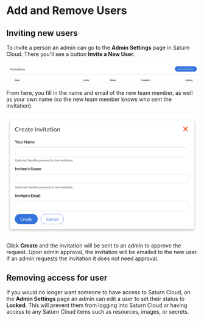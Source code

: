 # Add and Remove Users

## Inviting new users

To invite a person an admin can go to the **Admin Settings** page in Saturn Cloud. There you'll see a button **Invite a New User**.

<img src="/images/docs/users2.png" alt="Screenshot of Saturn Cloud Users page, showing Invite New User at top right" class="doc-image">

From here, you fill in the name and email of the new team member, as well as your own name (so the new team member knows who sent the invitation).

<img src="/images/docs/invite-user.png" alt="Screenshot of Saturn Cloud Create Invitation form" class="doc-image">

Click **Create** and the invitation will be sent to an admin to approve the request. Upon admin approval, the invitation will be emailed to the new user. If an admin requests the invitation it does not need approval.

## Removing access for user

If you would no longer want someone to have access to Saturn Cloud, on the **Admin Settings** page an admin can edit a user to set their status to **Locked**. This will prevent them from logging into Saturn Cloud or having access to any Saturn Cloud items such as resources, images, or secrets.
